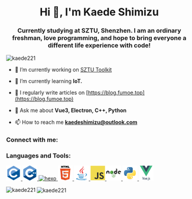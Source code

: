 <h1 align="center">Hi 👋, I'm Kaede Shimizu</h1>
<h3 align="center">Currently studying at SZTU, Shenzhen. I am an ordinary freshman, love programming, and hope to bring everyone a different life experience with code!</h3>

<p align="left"> <img src="https://komarev.com/ghpvc/?username=kaede221&label=Profile%20views&color=0e75b6&style=flat" alt="kaede221" /> </p>

- 🔭 I’m currently working on [SZTU Toolkit](https://github.com/Kaede221/sztu-toolkit)

- 🌱 I’m currently learning **IoT.**

- 📝 I regularly write articles on [https://blog.fumoe.top](https://blog.fumoe.top)

- 💬 Ask me about **Vue3, Electron, C++, Python**

- 📫 How to reach me **kaedeshimizu@outlook.com**

<h3 align="left">Connect with me:</h3>
<p align="left">
</p>

<h3 align="left">Languages and Tools:</h3>
<p align="left"> <a href="https://www.cprogramming.com/" target="_blank" rel="noreferrer"> <img src="https://raw.githubusercontent.com/devicons/devicon/master/icons/c/c-original.svg" alt="c" width="40" height="40"/> </a> <a href="https://www.w3schools.com/cpp/" target="_blank" rel="noreferrer"> <img src="https://raw.githubusercontent.com/devicons/devicon/master/icons/cplusplus/cplusplus-original.svg" alt="cplusplus" width="40" height="40"/> </a> <a href="hexo.io/" target="_blank" rel="noreferrer"> <img src="https://www.vectorlogo.zone/logos/hexoio/hexoio-icon.svg" alt="hexo" width="40" height="40"/> </a> <a href="https://www.w3.org/html/" target="_blank" rel="noreferrer"> <img src="https://raw.githubusercontent.com/devicons/devicon/master/icons/html5/html5-original-wordmark.svg" alt="html5" width="40" height="40"/> </a> <a href="https://www.java.com" target="_blank" rel="noreferrer"> <img src="https://raw.githubusercontent.com/devicons/devicon/master/icons/java/java-original.svg" alt="java" width="40" height="40"/> </a> <a href="https://developer.mozilla.org/en-US/docs/Web/JavaScript" target="_blank" rel="noreferrer"> <img src="https://raw.githubusercontent.com/devicons/devicon/master/icons/javascript/javascript-original.svg" alt="javascript" width="40" height="40"/> </a> <a href="https://nodejs.org" target="_blank" rel="noreferrer"> <img src="https://raw.githubusercontent.com/devicons/devicon/master/icons/nodejs/nodejs-original-wordmark.svg" alt="nodejs" width="40" height="40"/> </a> <a href="https://www.python.org" target="_blank" rel="noreferrer"> <img src="https://raw.githubusercontent.com/devicons/devicon/master/icons/python/python-original.svg" alt="python" width="40" height="40"/> </a> <a href="https://vuejs.org/" target="_blank" rel="noreferrer"> <img src="https://raw.githubusercontent.com/devicons/devicon/master/icons/vuejs/vuejs-original-wordmark.svg" alt="vuejs" width="40" height="40"/> </a> </p>

<p><img align="left" src="https://github-readme-stats.vercel.app/api/top-langs?username=kaede221&show_icons=true&locale=en&layout=compact" alt="kaede221" /></p>

<p>&nbsp;<img align="center" src="https://github-readme-stats.vercel.app/api?username=kaede221&show_icons=true&locale=en" alt="kaede221" /></p>
